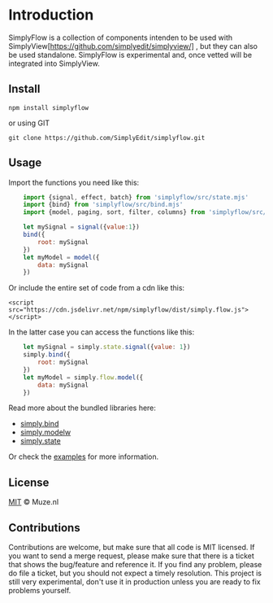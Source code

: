 # Introduction

SimplyFlow is a collection of components intenden to be used with SimplyView[https://github.com/simplyedit/simplyview/]
, but they can also be used standalone. SimplyFlow is experimental and, once vetted
will be integrated into SimplyView.

## Install


```shell
npm install simplyflow
```

or using GIT

```shell
git clone https://github.com/SimplyEdit/simplyflow.git
```

## Usage

Import the functions you need like this:
```javascript
	import {signal, effect, batch} from 'simplyflow/src/state.mjs'
	import {bind} from 'simplyflow/src/bind.mjs'
	import {model, paging, sort, filter, columns} from 'simplyflow/src/model.mjs'

	let mySignal = signal({value:1})
	bind({
		root: mySignal
	})
	let myModel = model({
		data: mySignal
	})
```

Or include the entire set of code from a cdn like this:
```
<script src="https://cdn.jsdelivr.net/npm/simplyflow/dist/simply.flow.js"></script>
```

In the latter case you can access the functions like this:
```javascript
	let mySignal = simply.state.signal({value: 1})
	simply.bind({
		root: mySignal
	})
	let myModel = simply.flow.model({
		data: mySignal
	})
```

Read more about the bundled libraries here:
- [simply.bind](docs/bind.md)
- [simply.modelw](docs/model.md)
- [simply.state](docs/state.md)

Or check the [examples](examples/) for more information.

## License

[MIT](LICENSE) &copy; Muze.nl

## Contributions

Contributions are welcome, but make sure that all code is MIT licensed. If you want to send a merge request, please make sure that there is a ticket that shows the bug/feature and reference it. If you find any problem, please do file a ticket, but you should not expect a timely resolution. This project is still very experimental, don't use it in production unless you are ready to fix problems yourself.
